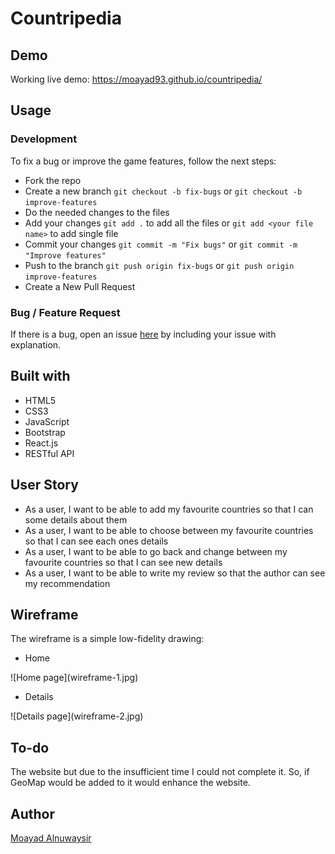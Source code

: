Countripedia
======

Demo
------
Working live demo: https://moayad93.github.io/countripedia/

Usage
------

### Development

To fix a bug or improve the game features, follow the next steps:

* Fork the repo
* Create a new branch `git checkout -b fix-bugs` or `git checkout -b improve-features`
* Do the needed changes to the files
* Add your changes `git add .` to add all the files or `git add <your file name>` to add single file
* Commit your changes `git commit -m "Fix bugs"` or `git commit -m "Improve features"`
* Push to the branch `git push origin fix-bugs` or `git push origin improve-features`
* Create a New Pull Request

### Bug / Feature Request
If there is a bug, open an issue <a href="https://github.com/Moayad93/countripedia/issues">here</a> by including your issue with explanation.

Built with
------
* HTML5
* CSS3
* JavaScript
* Bootstrap
* React.js
* RESTful API

User Story
------
* As a user, I want to be able to add my favourite countries so that I can some details about them
* As a user, I want to be able to choose between my favourite countries so that I can see each ones details
* As a user, I want to be able to go back and change between my favourite countries so that I can see new details
* As a user, I want to be able to write my review so that the author can see my recommendation

Wireframe
------

The wireframe is a simple low-fidelity drawing:

* Home
<div style="width:50%">![Home page](wireframe-1.jpg)</div>

* Details
<div style="width:50%">![Details page](wireframe-2.jpg)</div>

To-do
------
The website but due to the insufficient time I could not complete it. So, if GeoMap would be added to it would enhance the website.

Author
------
<a href="https://github.com/Moayad93/">Moayad Alnuwaysir</a>
